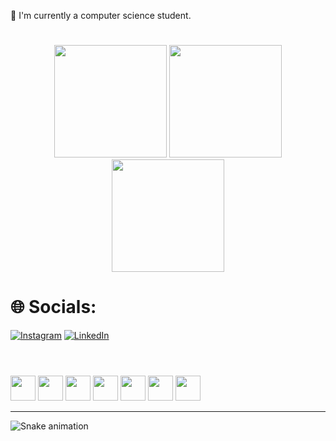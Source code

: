🔭 I'm currently a computer science student.

#
<div align="center">
<img loading="lazy" height="180em" src="https://github-readme-stats.vercel.app/api?username=PalomadeCastro&theme=radical&hide_border=true&include_all_commits=true&count_private=false"/>
<img loading="lazy" height="180em" src="https://github-readme-streak-stats.herokuapp.com/?user=EllenVieira1&theme=radical&hide_border=true"/>
<img loading="lazy" height="180em" src="https://github-readme-stats.vercel.app/api/top-langs/?username=palomac1&theme=radical&hide_border=true&include_all_commits=true&count_private=false&layout=compact"/>
</div>

# 🌐 Socials:

[![Instagram](https://img.shields.io/badge/Instagram-%23E4405F.svg?logo=Instagram&logoColor=white)](https://www.instagram.com/_messier1/)
[![LinkedIn](https://img.shields.io/badge/LinkedIn-%230077B5.svg?logo=linkedin&logoColor=white)](https://www.linkedin.com/in/paloma-de-castro-leite-135616243/)


#
  <div style="display: inline_block"><br>
    <img loading="lazy" src="https://cdn.jsdelivr.net/gh/devicons/devicon/icons/html5/html5-original.svg" width="40" height="40"/>
    <img loading="lazy" src="https://cdn.jsdelivr.net/gh/devicons/devicon/icons/css3/css3-original.svg" width="40" height="40"/>
    <img loading="lazy" src="https://cdn.jsdelivr.net/gh/devicons/devicon/icons/csharp/csharp-original.svg" width="40" height="40"/>
    <img loading="lazy" src="https://cdn.jsdelivr.net/gh/devicons/devicon/icons/php/php-original.svg" width="40" height="40"/>
    <img loading="lazy" src="https://cdn.jsdelivr.net/gh/devicons/devicon/icons/wordpress/wordpress-original.svg" width="40" height="40"/>
    <img loading="lazy" src="https://cdn.jsdelivr.net/gh/devicons/devicon/icons/mysql/mysql-original.svg" width="40" height="40"/>
    <img loading="lazy" src="https://cdn.jsdelivr.net/gh/devicons/devicon/icons/git/git-original.svg" width="40" height="40"/>
  </div>
  
---
![Snake animation](https://github.com/EllenVieira1/EllenVieira1/blob/output/github-contribution-grid-snake.svg)
<!-- Proudly created with GPRM ( https://gprm.itsvg.in ) -->
